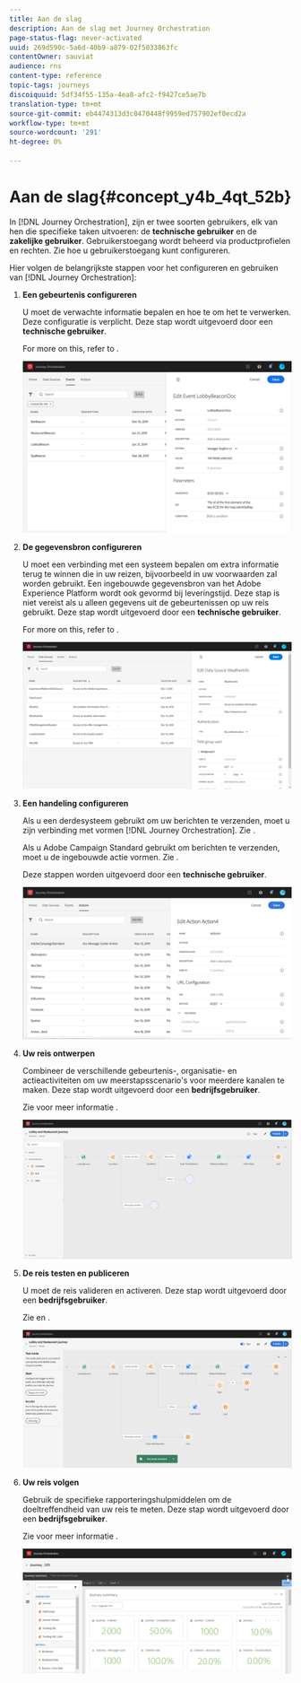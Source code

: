 ```yaml
---
title: Aan de slag
description: Aan de slag met Journey Orchestration
page-status-flag: never-activated
uuid: 269d590c-5a6d-40b9-a879-02f5033863fc
contentOwner: sauviat
audience: rns
content-type: reference
topic-tags: journeys
discoiquuid: 5df34f55-135a-4ea8-afc2-f9427ce5ae7b
translation-type: tm+mt
source-git-commit: eb4474313d3c0470448f9959ed757902ef0ecd2a
workflow-type: tm+mt
source-wordcount: '291'
ht-degree: 0%

---
```



# Aan de slag{#concept_y4b_4qt_52b}

In [!DNL Journey Orchestration], zijn er twee soorten gebruikers, elk van hen die specifieke taken uitvoeren: de **technische gebruiker** en de **zakelijke gebruiker**. Gebruikerstoegang wordt beheerd via productprofielen en rechten. Zie [](../about/access-management.md) hoe u gebruikerstoegang kunt configureren.

Hier volgen de belangrijkste stappen voor het configureren en gebruiken van [!DNL Journey Orchestration]:

1. **Een gebeurtenis configureren**

   U moet de verwachte informatie bepalen en hoe te om het te verwerken. Deze configuratie is verplicht. Deze stap wordt uitgevoerd door een **technische gebruiker**.

   For more on this, refer to [](../event/about-events.md).

   ![](../assets/journey7.png)

1. **De gegevensbron configureren**

   U moet een verbinding met een systeem bepalen om extra informatie terug te winnen die in uw reizen, bijvoorbeeld in uw voorwaarden zal worden gebruikt. Een ingebouwde gegevensbron van het Adobe Experience Platform wordt ook gevormd bij leveringstijd. Deze stap is niet vereist als u alleen gegevens uit de gebeurtenissen op uw reis gebruikt. Deze stap wordt uitgevoerd door een **technische gebruiker**.

   For more on this, refer to [](../datasource/about-data-sources.md).

   ![](../assets/journey22.png)

1. **Een handeling configureren**

   Als u een derdesysteem gebruikt om uw berichten te verzenden, moet u zijn verbinding met vormen [!DNL Journey Orchestration]. Zie [](../action/about-custom-action-configuration.md).

   Als u Adobe Campaign Standard gebruikt om berichten te verzenden, moet u de ingebouwde actie vormen. Zie [](../action/working-with-adobe-campaign.md).

   Deze stappen worden uitgevoerd door een **technische gebruiker**.

   ![](../assets/custom2.png)

1. **Uw reis ontwerpen**

   Combineer de verschillende gebeurtenis-, organisatie- en actieactiviteiten om uw meerstapsscenario&#39;s voor meerdere kanalen te maken. Deze stap wordt uitgevoerd door een **bedrijfsgebruiker**.

   Zie voor meer informatie [](../building-journeys/journey.md).

   ![](../assets/journeyuc2_24.png)

1. **De reis testen en publiceren**

   U moet de reis valideren en activeren. Deze stap wordt uitgevoerd door een **bedrijfsgebruiker**.

   Zie [](../building-journeys/testing-the-journey.md) en [](../building-journeys/publishing-the-journey.md).

   ![](../assets/journeyuc2_32bis.png)

1. **Uw reis volgen**

   Gebruik de specifieke rapporteringshulpmiddelen om de doeltreffendheid van uw reis te meten. Deze stap wordt uitgevoerd door een **bedrijfsgebruiker**.

   Zie voor meer informatie [](../reporting/about-journey-reports.md).

   ![](../assets/dynamic_report_journey_12.png)

